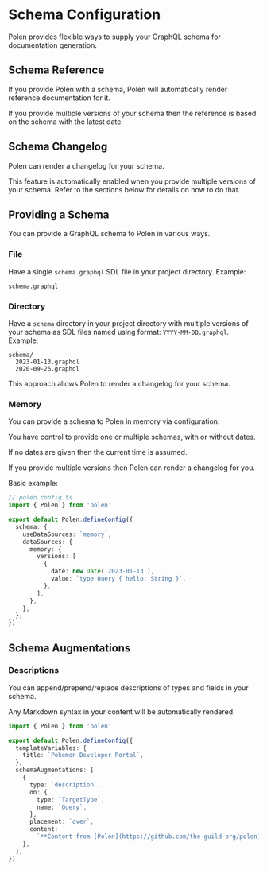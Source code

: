 # Schema Configuration

Polen provides flexible ways to supply your GraphQL schema for documentation generation.

## Schema Reference

If you provide Polen with a schema, Polen will automatically render reference documentation for it.

If you provide multiple versions of your schema then the reference is based on the schema with the latest date.

## Schema Changelog

Polen can render a changelog for your schema.

This feature is automatically enabled when you provide multiple versions of your schema. Refer to the sections below for details on how to do that.

## Providing a Schema

You can provide a GraphQL schema to Polen in various ways.

### File

Have a single `schema.graphql` SDL file in your project directory. Example:

```
schema.graphql
```

### Directory

Have a `schema` directory in your project directory with multiple versions of your schema as SDL files named using format: `YYYY-MM-DD.graphql`. Example:

```
schema/
  2023-01-13.graphql
  2020-09-26.graphql
```

This approach allows Polen to render a changelog for your schema.

### Memory

You can provide a schema to Polen in memory via configuration.

You have control to provide one or multiple schemas, with or without dates.

If no dates are given then the current time is assumed.

If you provide multiple versions then Polen can render a changelog for you.

Basic example:

```ts
// polen.config.ts
import { Polen } from 'polen'

export default Polen.defineConfig({
  schema: {
    useDataSources: `memory`,
    dataSources: {
      memory: {
        versions: [
          {
            date: new Date('2023-01-13'),
            value: `type Query { hello: String }`,
          },
        ],
      },
    },
  },
})
```

## Schema Augmentations

### Descriptions

You can append/prepend/replace descriptions of types and fields in your schema.

Any Markdown syntax in your content will be automatically rendered.

```ts
import { Polen } from 'polen'

export default Polen.defineConfig({
  templateVariables: {
    title: `Pokemon Developer Portal`,
  },
  schemaAugmentations: [
    {
      type: `description`,
      on: {
        type: `TargetType`,
        name: `Query`,
      },
      placement: `over`,
      content:
        `**Content from [Polen](https://github.com/the-guild-org/polen)**.`,
    },
  ],
})
```